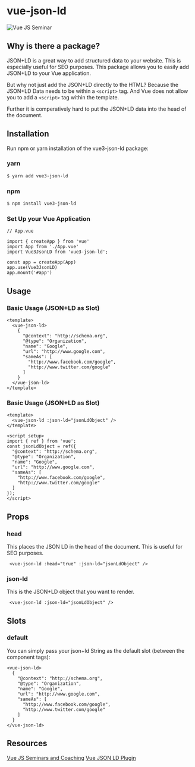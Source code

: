 # vue-json-ld

![Vue JS Seminar](http://vuejs-seminar.loc:8000/img/VuejsSeminar/logo_color.svg "Vue JS Seminar")

## Why is there a package?

JSON+LD is a great way to add structured data to your website. 
This is especially useful for SEO purposes. This package allows you to easily add JSON+LD to your Vue application.

But why not just add the JSON+LD directly to the HTML?
Because the JSON+LD Data needs to be within a `<script>` tag.
And Vue does not allow you to add a `<script>` tag within the template.

Further it is comperatively hard to put the JSON+LD data into the head of the document.

## Installation

Run npm or yarn installation of the vue3-json-ld package:

### yarn
```bash
$ yarn add vue3-json-ld
```

### npm
```bash
$ npm install vue3-json-ld
```

### Set Up your Vue Application

```vue
// App.vue

import { createApp } from 'vue'
import App from './App.vue'
import Vue3JsonLD from 'vue3-json-ld';

const app = createApp(App)
app.use(Vue3JsonLD)
app.mount('#app')
```


## Usage

### Basic Usage (JSON+LD as Slot)

```vue
<template>
  <vue-json-ld>
    {
      "@context": "http://schema.org",
      "@type": "Organization",
      "name": "Google",
      "url": "http://www.google.com",
      "sameAs": [
        "http://www.facebook.com/google",
        "http://www.twitter.com/google"
      ]
    }
  </vue-json-ld>
</template>
```

### Basic Usage (JSON+LD as Slot)

```vue
<template>
  <vue-json-ld :json-ld="jsonLdObject" />
</template>

<script setup>
import { ref } from 'vue';
const jsonLdObject = ref({
  "@context": "http://schema.org",
  "@type": "Organization",
  "name": "Google",
  "url": "http://www.google.com",
  "sameAs": [
    "http://www.facebook.com/google",
    "http://www.twitter.com/google"
  ]
});
</script>
```

## Props

### head

This places the JSON LD in the head of the document. This is useful for SEO purposes.

` <vue-json-ld :head="true" :json-ld="jsonLdObject" />`

### json-ld

This is the JSON+LD object that you want to render.

` <vue-json-ld :json-ld="jsonLdObject" />`

## Slots

### default

You can simply pass your json+ld String as the default slot (between the component tags):

```vue
<vue-json-ld>
  {
    "@context": "http://schema.org",
    "@type": "Organization",
    "name": "Google",
    "url": "http://www.google.com",
    "sameAs": [
      "http://www.facebook.com/google",
      "http://www.twitter.com/google"
    ]
  }
</vue-json-ld>
```

## Resources

[Vue JS Seminars and Coaching](https://www.vuejs-seminar.de/)
[Vue JSON LD Plugin](https://www.vuejs-seminar.de/packages/vue3-json-ld)
